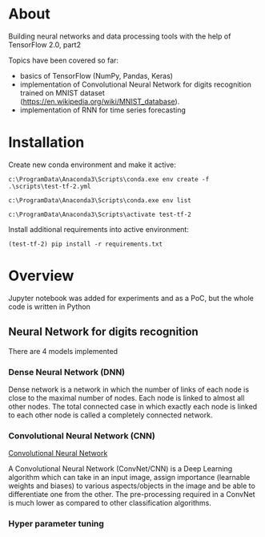 About
======

Building neural networks and data processing tools with the help of TensorFlow 2.0, part2

Topics have been covered so far:

* basics of TensorFlow (NumPy, Pandas, Keras)
* implementation of Convolutional Neural Network for digits recognition trained on 
  MNIST dataset (https://en.wikipedia.org/wiki/MNIST_database).
* implementation of RNN for time series forecasting

Installation
=============

Create new conda environment and make it active:

```
c:\ProgramData\Anaconda3\Scripts\conda.exe env create -f .\scripts\test-tf-2.yml

c:\ProgramData\Anaconda3\Scripts\conda.exe env list

c:\ProgramData\Anaconda3\Scripts\activate test-tf-2
```

Install additional requirements into active environment:

```
(test-tf-2) pip install -r requirements.txt
```


Overview
=========

Jupyter notebook was added for experiments and as a PoC, but the whole code is written in Python 

## Neural Network for digits recognition

There are 4 models implemented

### Dense Neural Network (DNN)

Dense network is a network in which the number of links of each node is close to the maximal number of nodes. 
Each node is linked to almost all other nodes. The total connected case in which exactly each node is linked to each 
other node is called a completely connected network.

### Convolutional Neural Network (CNN)

[Convolutional Neural Network](https://en.wikipedia.org/wiki/Convolutional_neural_network)

A Convolutional Neural Network (ConvNet/CNN) is a Deep Learning algorithm which can take in an input image, 
assign importance (learnable weights and biases) to various aspects/objects in the image and be able to 
differentiate one from the other. The pre-processing required in a ConvNet is much lower 
as compared to other classification algorithms.

### Hyper parameter tuning

